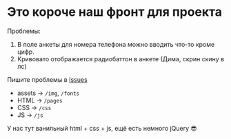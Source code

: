 # Это короче наш фронт для проекта
Проблемы:
1. В поле анкеты для номера телефона можно вводить что-то кроме цифр.
2. Кривовато отображается радиобаттон в анкете (Дима, скрин скину в лс)

Пишите проблемы в [Issues](https://github.com/IKIT-Group/Student-Project/issues)

- assets -> `/img`, `/fonts`
- HTML -> `/pages`
- CSS -> `/css`
- JS -> `/js`

У нас тут ванильный html + css + js, ещё есть немного jQuery 😎

